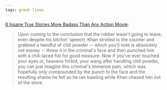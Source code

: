 ```yaml
---
tags: great lines
---
```


[6 Insane True Stories More Badass Than Any Action Movie](https://www.cracked.com/article_20252_6-insane-true-stories-more-badass-than-any-action-movie.html?fbclid=IwAR28pRtynS3muzSqF89F58gq-qctEJQj0YNk5f0BWzEXIRrHtJCkQuNitxs):

> Upon coming to the conclusion that the robber wasn't going to leave, even despite his bitchin' speech, Khan strolled to the counter and grabbed a handful of chili powder -- which you'll note is absolutely not money -- threw it in the criminal's face and then punched him with a chili-laced fist for good measure. Now if you've ever touched your eyes or, heavens forbid, your wang after handling chili powder, you can just imagine this criminal's immense pain, which was hopefully only compounded by the punch to the face and the resulting shame he felt as he ran bawling while Khan chased him out of the store.